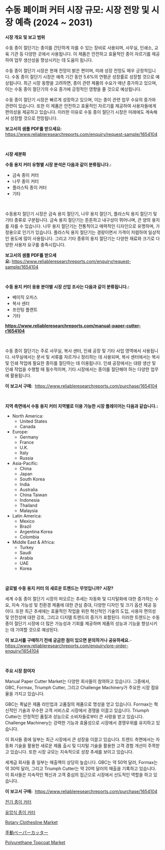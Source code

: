 <p><h1>수동 페이퍼 커터 시장 규모: 시장 전망 및 시장 예측 (2024 ~ 2031)</h1></p><p><strong>시장 개요 및 보고 범위</strong></p>
<p><p>수동 종이 절단기는 종이를 간단하게 자를 수 있는 장비로 사용되며, 사무실, 인쇄소, 교육 기관 등 다양한 곳에서 사용됩니다. 이 제품은 안전하고 효율적인 종이 자르기를 제공하여 업무 생산성을 향상시키는 데 도움이 됩니다.</p><p>수동 종이 절단기 시장은 현재 전망이 밝은 편이며, 미래 성장 전망도 매우 긍정적입니다. 수동 종이 절단기 시장은 예측 기간 동안 5.6%의 연평균 성장률로 성장할 것으로 예상됩니다. 최근 시장 동향을 고려하면, 종이 관련 제품의 수요가 매년 증가하고 있으며, 이는 수동 종이 절단기의 수요 증가에 긍정적인 영향을 줄 것으로 예상됩니다.</p><p>수동 종이 절단기 시장은 빠르게 성장하고 있으며, 이는 종이 관련 업무 수요의 증가와 관련이 있습니다. 또한 이 제품은 안전하고 효율적인 자르기를 제공하여 사용자들에게 편의성을 제공하고 있습니다. 이러한 이유로 수동 종이 절단기 시장은 미래에도 계속해서 성장할 것으로 전망됩니다.</p></p>
<p><strong>보고서의 샘플 PDF를 받으세요:</strong> <a href="https://www.reliableresearchreports.com/enquiry/request-sample/1654104">https://www.reliableresearchreports.com/enquiry/request-sample/1654104</a></p>
<p>&nbsp;</p>
<p><strong>시장 세분화</strong></p>
<p><strong>수동 용지 커터 유형별 시장 분석은 다음과 같이 분류됩니다.:</strong></p>
<p><ul><li>금속 종이 커터</li><li>나무 종이 커터</li><li>플라스틱 종이 커터</li><li>기타</li></ul></p>
<p>&nbsp;</p>
<p><p>수동용지 절단기 시장은 금속 용지 절단기, 나무 용지 절단기, 플라스틱 용지 절단기 및 기타 종류로 구분됩니다. 금속 용지 절단기는 튼튼하고 내구성이 뛰어나며, 큰 양의 용지를 자를 수 있습니다. 나무 용지 절단기는 전통적이고 매력적인 디자인으로 유명하며, 가정용으로 인기가 있습니다. 플라스틱 용지 절단기는 경량이면서 가격이 저렴하여 일상적인 용도에 많이 사용됩니다. 그리고 기타 종류의 용지 절단기는 다양한 재료와 크기로 다양한 사용자 요구를 충족시킵니다.</p></p>
<p><strong>보고서의 샘플 PDF를 받으세요:</strong>&nbsp;<a href="https://www.reliableresearchreports.com/enquiry/request-sample/1654104">https://www.reliableresearchreports.com/enquiry/request-sample/1654104</a></p>
<p>&nbsp;</p>
<p><strong> 수동 용지 커터 응용 분야별 시장 산업 조사는 다음과 같이 분류됩니다.:</strong></p>
<p><ul><li>베이직 오피스</li><li>복사 센터</li><li>프린팅 플랜트</li><li>기타</li></ul></p>
<p><strong><a href="https://www.reliableresearchreports.com/manual-paper-cutter-r1654104">https://www.reliableresearchreports.com/manual-paper-cutter-r1654104</a></strong></p>
<p>&nbsp;</p>
<p><p>수동 종이 절단기는 주로 사무실, 복사 센터, 인쇄 공장 및 기타 사업 영역에서 사용됩니다. 사무실에서는 문서 및 서류를 자르거나 정리하는 데 사용되며, 복사 센터에서는 복사 및 인쇄 작업에 필요한 종이를 절단하는 데 이용됩니다. 인쇄 공장에서는 대량 생산 및 인쇄 작업을 수행할 때 필수적이며, 기타 시장에서는 종이를 절단해야 하는 다양한 업무에 활용됩니다.</p></p>
<p><strong>이 보고서 구매:</strong>&nbsp; <a href="https://www.reliableresearchreports.com/purchase/1654104">https://www.reliableresearchreports.com/purchase/1654104</a></p>
<p>&nbsp;</p>
<p><strong>지역 측면에서 수동 용지 커터 지역별로 이용 가능한 시장 플레이어는 다음과 같습니다.:</strong></p>
<p><ul>
    <li>
        North America:
        <ul>
            <li>United States</li>
            <li>Canada</li>
        </ul>
    </li>
    <li>
        Europe:
        <ul>
            <li>Germany</li>
            <li>France</li>
            <li>U.K.</li>
            <li>Italy</li>
            <li>Russia</li>
        </ul>
    </li>
    <li>
        Asia-Pacific:
        <ul>
            <li>China</li>
            <li>Japan</li>
            <li>South Korea</li>
            <li>India</li>
            <li>Australia</li>
            <li>China Taiwan</li>
            <li>Indonesia</li>
            <li>Thailand</li>
            <li>Malaysia</li>
        </ul>
    </li>
    <li>
        Latin America:
        <ul>
            <li>Mexico</li>
            <li>Brazil</li>
            <li>Argentina Korea</li>
            <li>Colombia</li>
        </ul>
    </li>
    <li>
        Middle East & Africa:
        <ul>
            <li>Turkey</li>
            <li>Saudi</li>
            <li>Arabia</li>
            <li>UAE</li>
            <li>Korea</li>
        </ul>
    </li>
    </ul></p>
<p>&nbsp;</p>
<p><strong>글로벌 수동 용지 커터 의 새로운 트렌드는 무엇입니까? 시장?</strong></p>
<p><p>세계 수동 종이 절단기 시장의 떠오르는 추세는 자동화 및 디지털화에 대한 증가하는 수요, 지속 가능성 및 친환경 제품에 대한 관심 증대, 다양한 디자인 및 크기 옵션 제공 등이다. 또한 최근 추세에는 효율적인 작업을 위한 혁신적인 기술의 도입, 사용자 편의성 및 안전성에 대한 강조, 그리고 디지턤 트렌드의 증가가 포함된다. 이러한 트렌드는 수동 종이 절단기 시장에 더 많은 가능성과 기회를 제공하며 제품의 성능과 기능을 향상시키는 데 기여할 것으로 예상된다.</p></p>
<p><strong>이 보고서를 구매하기 전에 궁금한 점이 있으면 문의하거나 공유하세요.</strong>- <a href="https://www.reliableresearchreports.com/enquiry/pre-order-enquiry/1654104">https://www.reliableresearchreports.com/enquiry/pre-order-enquiry/1654104</a></p>
<p>&nbsp;</p>
<p><strong>주요 시장 참여자</strong></p>
<p><p>Manual Paper Cutter Market는 다양한 회사들이 참여하고 있습니다. 그중에서, GBC, Formax, Triumph Cutter, 그리고 Challenge Machinery가 주요한 시장 점유율을 가지고 있습니다.</p><p>GBC는 폭넓은 제품 라인업과 고품질의 제품으로 명성을 얻고 있습니다. Formax는 혁신적인 기술과 우수한 고객 서비스로 시장에서 경쟁을 이끌고 있습니다. Triumph Cutter는 안정적인 품질과 성능으로 소비자들로부터 큰 사랑을 받고 있습니다. Challenge Machinery는 강력한 기능과 효율성으로 시장에서 경쟁우위를 유지하고 있습니다.</p><p>이 회사들 중에 일부는 최근 시장에서 큰 성장을 이끌고 있습니다. 트렌드 측면에서는 자동화 기술을 활용한 새로운 제품 출시 및 디지털 기술을 활용한 고객 경험 개선이 주목받고 있습니다. 또한 시장 규모는 지속적으로 성장 추세를 보이고 있습니다.</p><p>세계급 회사들 중 일부는 매출액이 상당히 높습니다. GBC는 약 50억 달러, Formax는 약 30억 달러, 그리고 Triumph Cutter는 약 20억 달러의 매출을 기록하고 있습니다. 이 회사들은 지속적인 혁신과 고객 중심의 접근으로 시장에서 선도적인 역할을 하고 있습니다.</p></p>
<p><strong>이 보고서 구매:</strong>&nbsp;&nbsp;<a href="https://www.reliableresearchreports.com/purchase/1654104">https://www.reliableresearchreports.com/purchase/1654104</a></p>
<p><p><a href="https://github.com/KellyLyncyh543964/Market-Research-Report-List-1/blob/main/877711165000.md">전기 종이 커터</a></p><p><a href="https://github.com/rcabello548/Market-Research-Report-List-1/blob/main/329484765001.md">유압식 종이 커터</a></p><p><a href="https://issuu.com/reportprime-2/docs/rotary-clothesline-market-size-2030.pptx">Rotary Clothesline Market</a></p><p><a href="https://github.com/roulaayoub-saad/Market-Research-Report-List-1/blob/main/541910565007.md">手動ペーパーカッター</a></p><p><a href="https://www.linkedin.com/pulse/polyurethane-topcoat-market-size-growing-forecasted-period-from-s5m4c">Polyurethane Topcoat Market</a></p></p>